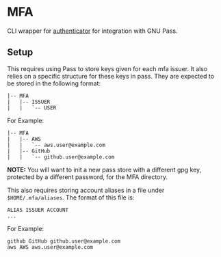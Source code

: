 # MFA

CLI wrapper for [authenticator](https://git.daplie.com/Daplie/authenticator-cli) for integration with GNU Pass.

## Setup

This requires using Pass to store keys given for each mfa issuer. It also relies on a specific structure for these keys in pass. They are expected to be stored in the following format:
```
|-- MFA
|   |-- ISSUER
|   |   `-- USER
```
For Example:
```
|-- MFA
|   |-- AWS
|   |   `-- aws.user@example.com
|   |-- GitHub
|   |   `-- github.user@example.com
```
__NOTE:__ You will want to init a new pass store with a different gpg key, protected by a different password, for the MFA directory.

This also requires storing account aliases in a file under `$HOME/.mfa/aliases`. The format of this file is:
```
ALIAS ISSUER ACCOUNT
...
```
For Example:
```
github GitHub github.user@example.com
aws AWS aws.user@example.com
```
